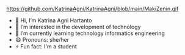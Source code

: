 https://github.com/KatrinaAgni/KatrinaAgni/blob/main/MakiZenin.gif

- 👋 Hi, I’m Katrina Agni Hartanto
- 👀 I’m interested in the development of technology
- 🌱 I’m currently learning technology informatics engineering
- 😄 Pronouns: she/her
- ⚡ Fun fact: I'm a student

<!---
KatrinaAgni/KatrinaAgni is a ✨ special ✨ repository because its `README.md` (this file) appears on your GitHub profile.
You can click the Preview link to take a look at your changes.
--->
